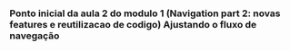 ### Ponto inicial da aula 2 do modulo 1 (Navigation part 2: novas features e reutilizacao de codigo)  Ajustando o fluxo de navegação